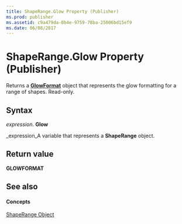 ```yaml
---
title: ShapeRange.Glow Property (Publisher)
ms.prod: publisher
ms.assetid: c9a479da-0b4e-9759-78ba-25006bd15ef9
ms.date: 06/08/2017
---
```



# ShapeRange.Glow Property (Publisher)

Returns a  **[GlowFormat](glowformat-object-publisher.md)** object that represents the glow formatting for a range of shapes. Read-only.


## Syntax

 _expression_. **Glow**

 _expression_A variable that represents a  **ShapeRange** object.


## Return value

 **GLOWFORMAT**


## See also


#### Concepts


 [ShapeRange Object](shaperange-object-publisher.md)

